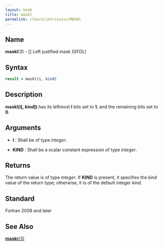 ```yaml
---
layout: book
title: maskl
permalink: /learn/intrinsics/MASKL
---
```

## __Name__

__maskl__(3) - \[\] Left justified mask
(GFDL)
## __Syntax__
```fortran
result = maskl(i, kind)
```
## __Description__

__maskl(i\[, *kind*\])__ has its leftmost __I__ bits set to __1__, and the
remaining bits set to __0__.

## __Arguments__

  - __I__
    : Shall be of type _integer_.

  - __KIND__
    : Shall be a scalar constant expression of type _integer_.

## __Returns__

The return value is of type _integer_. If __KIND__ is present, it specifies
the *kind* value of the return type; otherwise, it is of the default
integer *kind*.

## __Standard__

Fortran 2008 and later

## __See Also__

[__maskr__(3)](MASKR)
